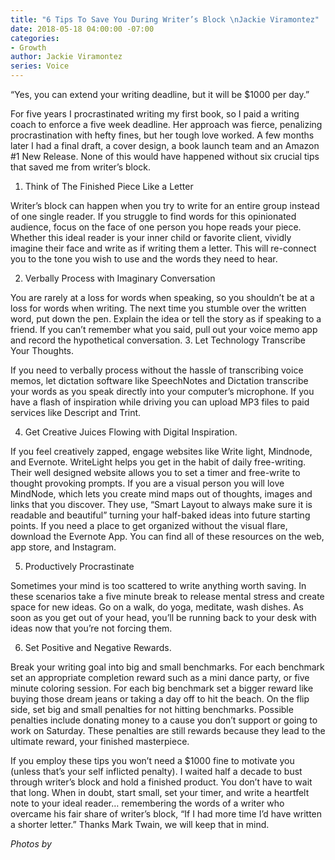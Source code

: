 ```yaml
---
title: "6 Tips To Save You During Writer’s Block \nJackie Viramontez"
date: 2018-05-18 04:00:00 -07:00
categories:
- Growth
author: Jackie Viramontez
series: Voice
---
```


“Yes, you can extend your writing deadline, but it will be $1000 per day.”

For five years I procrastinated writing my first book, so I paid a writing coach to enforce a five week deadline. Her approach was fierce, penalizing procrastination with hefty fines, but her tough love worked. A few months later I had a final draft, a cover design, a book launch team and an Amazon #1 New Release. None of this would have happened without six crucial tips that saved me from writer’s block.

1. Think of The Finished Piece Like a Letter

Writer’s block can happen when you try to write for an entire group instead of one single reader. If you struggle to find words for this opinionated audience, focus on the face of one person you hope reads your piece. Whether this ideal reader is your inner child or favorite client, vividly imagine their face and write as if writing them a letter. This will re-connect you to the tone you wish to use and the words they need to hear.

2. Verbally Process with Imaginary Conversation 

You are rarely at a loss for words when speaking, so you shouldn’t be at a loss for words when writing. The next time you stumble over the written word, put down the pen. Explain the idea or tell the story as if speaking to a friend. If you can’t remember what you said, pull out your voice memo app and record the hypothetical conversation. 
3. Let Technology Transcribe Your Thoughts. 

If you need to verbally process without the hassle of transcribing voice memos, let dictation software like SpeechNotes and Dictation transcribe your words as you speak directly into your computer’s microphone. If you have a flash of inspiration while driving you can upload MP3 files to paid services like Descript and Trint.
 
4. Get Creative Juices Flowing with Digital Inspiration.

If you feel creatively zapped, engage websites like Write light, Mindnode, and Evernote. WriteLight helps you get in the habit of daily free-writing. Their well designed website allows you to set a timer and free-write to thought provoking prompts. If you are a visual person you will love MindNode, which lets you create mind maps out of thoughts, images and links that you discover. They use, “Smart Layout to always make sure it is readable and beautiful” turning your half-baked ideas into future starting points. If you need a place to get organized without the visual flare, download the Evernote App. You can find all of these resources on the web, app store, and Instagram.

5. Productively Procrastinate

Sometimes your mind is too scattered to write anything worth saving. In these scenarios take a five minute break to release mental stress and create space for new ideas. Go on a walk, do yoga, meditate, wash dishes. As soon as you get out of your head, you’ll be running back to your desk with ideas now that you’re not forcing them.

6. Set Positive and Negative Rewards. 

Break your writing goal into big and small benchmarks. For each benchmark set an appropriate completion reward such as a mini dance party, or five minute coloring session. For each big benchmark set a bigger reward like buying those dream jeans or taking a day off to hit the beach. On the flip side, set big and small penalties for not hitting benchmarks. Possible penalties include donating money to a cause you don’t support or going to work on Saturday. These penalties are still rewards because they lead to the ultimate reward, your finished masterpiece.

If you employ these tips you won’t need a $1000 fine to motivate you (unless that’s your self inflicted penalty). I waited half a decade to bust through writer’s block and hold a finished product. You don’t have to wait that long. When in doubt, start small, set your timer, and write a heartfelt note to your ideal reader… remembering the words of a writer who overcame his fair share of writer’s block, “If I had more time I’d have written a shorter letter.”
Thanks Mark Twain, we will keep that in mind. 

_Photos by_